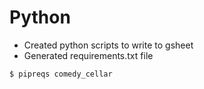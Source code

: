 # Python

* Created python scripts to write to gsheet
* Generated requirements.txt file
```
$ pipreqs comedy_cellar
```